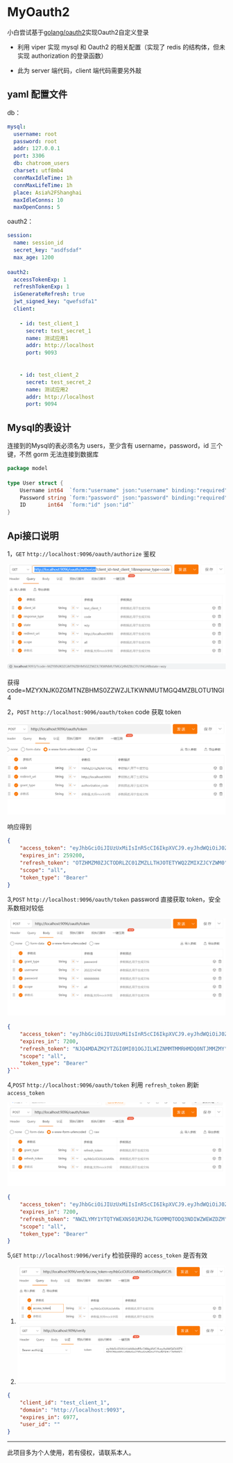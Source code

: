 # MyOauth2

小白尝试基于[golang/oauth2](https://github.com/golang/oauth2 )实现Oauth2自定义登录

- 利用 viper 实现 mysql 和 Oauth2 的相关配置（实现了 redis 的结构体，但未实现 authorization 的登录函数）

- 此为 server 端代码，client 端代码需要另外敲



## yaml 配置文件

db：

```yaml
mysql:
  username: root
  password: root
  addr: 127.0.0.1
  port: 3306
  db: chatroom_users
  charset: utf8mb4
  connMaxIdleTime: 1h
  connMaxLifeTime: 1h
  place: Asia%2FShanghai
  maxIdleConns: 10
  maxOpenConns: 5
```

oauth2：

```yaml
session:
  name: session_id
  secret_key: "asdfsdaf"
  max_age: 1200

oauth2:
  accessTokenExp: 1
  refreshTokenExp: 1
  isGenerateRefresh: true
  jwt_signed_key: "qwefsdfa1"
  client:

    - id: test_client_1
      secret: test_secret_1
      name: 测试应用1
      addr: http://localhost
      port: 9093


    - id: test_client_2
      secret: test_secret_2
      name: 测试应用2
      addr: http://localhost
      port: 9094
```



## Mysql的表设计

连接到的Mysql的表必须名为 users，至少含有 username，password，id 三个键，不然 gorm 无法连接到数据库

```go
package model

type User struct {
	Username int64  `form:"username" json:"username" binding:"required"`
	Password string `form:"password" json:"password" binding:"required"`
	ID       int64  `form:"id" json:"id"`
}
```



## Api接口说明

1，`GET`       `http://localhost:9096/oauth/authorize` 鉴权

![image-20230501223606954](docs/image-20230501223606954.png)

![image-20230501223842802](docs/image-20230501223842802.png)

获得code=MZYXNJK0ZGMTNZBHMS0ZZWZJLTKWNMUTMGQ4MZBLOTU1NGI4



2，`POST`       `http://localhost:9096/oauth/token`  code 获取 token

![image-20230501224012964](docs/image-20230501224012964.png)

响应得到

```json
{
	"access_token": "eyJhbGciOiJIUzUxMiIsInR5cCI6IkpXVCJ9.eyJhdWQiOiJ0ZXN0X2NsaWVudF8xIiwiZXhwIjoxNjgzMjExMjM1LCJzdWIiOiIyMDIyMjE0NzQwIn0.KBu9FqCG7nL9IP8t0Qkm_PAqUBcnpV8HMincug0IrZaRjtORZIW55U5SmC9BzTdVNIkdMqmL4V-ZAobGedQLLQ",
	"expires_in": 259200,
	"refresh_token": "OTZHMZM0ZJCTODRLZC01ZMZLLTHJOTETYWQ2ZMIXZJCYZWM0",
	"scope": "all",
	"token_type": "Bearer"
}
```



3,`POST`       `http://localhost:9096/oauth/token`  password 直接获取 token，安全系数相对较低

![image-20230501224337936](docs/image-20230501224337936.png)

```json
{
    "access_token": "eyJhbGciOiJIUzUxMiIsInR5cCI6IkpXVCJ9.eyJhdWQiOiJ0ZXN0X2NsaWVudF8xIiwiZXhwIjoxNjgyOTU5NDIzLCJzdWIiOiLvv70ifQ.NqUoQuDR1DJ0fLcMigDN9-KyAL5bY8PZHrOcZP_xvJvsGHGcv8qr5JLix_c8qdIVhngCsX1B7Bw3j7X35XpXyg",
	"expires_in": 7200,
	"refresh_token": "NJQ4MDAZM2YTZGI0MI01OGJILWIZNMMTMMRHMDQ0NTJMMZMY",
	"scope": "all",
	"token_type": "Bearer"
}```
```



4,`POST`       `http://localhost:9096/oauth/token`  利用 `refresh_token` 刷新 `access_token`



![image-20230501224558504](docs/image-20230501224558504.png)

```json
{
	"access_token": "eyJhbGciOiJIUzUxMiIsInR5cCI6IkpXVCJ9.eyJhdWQiOiJ0ZXN0X2NsaWVudF8xIiwiZXhwIjoxNjgyOTU5NTk0LCJzdWIiOiLvv70ifQ.VFXxO3AZluthDZxkkzBxCa1qi3jvxmTbEbb8dy95BvGNvbyeNYNgfTxvG1FgDYTDDpTfcJ9XSoOSMGzUOomDcA",
	"expires_in": 7200,
	"refresh_token": "NWZLYMY1YTQTYWEXNS01MJZHLTGXMMQTODQ3NDIWZWEWZDZM",
	"scope": "all",
	"token_type": "Bearer"
}
```

5,`GET`       `http://localhost:9096/verify`  检验获得的 `access_token` 是否有效



1. ![image-20230501224925887](docs/image-20230501224925887.png)
2. ![image-20230501224948242](docs/image-20230501224948242.png)

```json
{
	"client_id": "test_client_1",
	"domain": "http://localhost:9093",
	"expires_in": 6977,
	"user_id": ""
}
```



------

此项目多为个人使用，若有侵权，请联系本人。